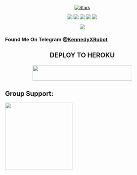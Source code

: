 <p align="center">
    <a href="https://github.com/KennedyProject/KennedyRobot/stargazers"><img src="https://img.shields.io/github/stars/KennedyProject/KennedyRobot?label=Stars&style=flat-square&logo=github&color=F10070" alt="Stars" /></a>
</p>
<p align="center">
    <a href="https://github.com/KennedyProject/KennedyRobot"> <img src="https://img.shields.io/github/repo-size/KennedyProject/KennedyRobot?color=orange&logo=github&logoColor=green&style=for-the-badge" /></a>
    <a href="https://github.com/KennedyProject/KennedyRobot/commits"> <img src="https://img.shields.io/github/last-commit/KennedyProject/KennedyRobot?color=blue&logo=github&logoColor=green&style=for-the-badge" /></a>
    <a href="https://github.com/KennedyProject/KennedyRobot/issues"> <img src="https://img.shields.io/github/issues/KennedyProject/KennedyRobot?color=blueviolet&logo=github&logoColor=green&style=for-the-badge" /></a>
    <a href="https://github.com/KennedyProject/KennedyRobot/network/members"> <img src="https://img.shields.io/github/forks/KennedyProject/KennedyRobot?color=red&logo=github&logoColor=green&style=for-the-badge" /></a>  
    <a href="https://pypi.org/project/Telethon/"> <img src="https://img.shields.io/pypi/v/telethon?color=yellow&label=telethon&logo=python&logoColor=green&style=for-the-badge" /></a>
</p>

<p align="center">
  <img src="https://telegra.ph/file/6eace2d74900e232953be.jpg">
</p>

### Found Me On Telegram [@KennedyXRobot](https://t.me/KennedyXRobot)



## <p align="center">DEPLOY TO HEROKU</p>

<p align="center"><a href="https://heroku.com/deploy?template=https://github.com/KennedyProject/KennedyRobot">
  <img src="https://img.shields.io/badge/Deploy%20To%20Heroku-black?style=flat&logo=heroku" width="325" height="50.100" /></a></p>

## Group Support:

   <a href="https://t.me/zeusspam"><img src="https://img.shields.io/badge/Group%20Support%3F-yes-yellow?&style=flat-square?&logo=telegram" width=220px></a></p>

